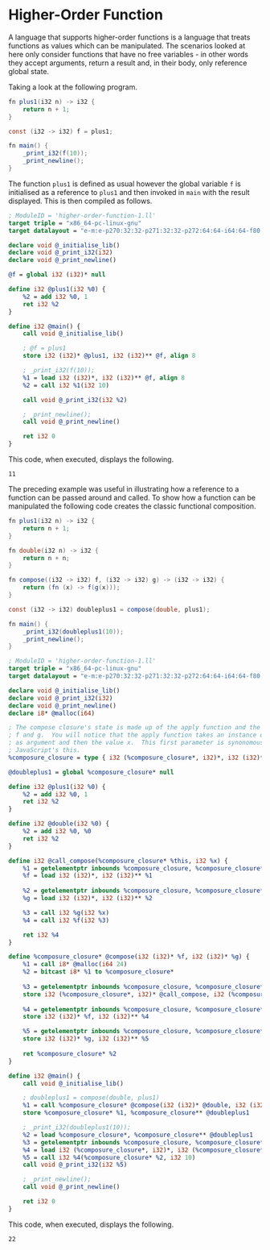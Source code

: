 # Higher-Order Function

A language that supports higher-order functions is a language that treats functions as values which can be manipulated.  The scenarios looked at here only consider functions that have no free variables - in other words they accept arguments, return a result and, in their body, only reference global state.

Taking a look at the following program.

```java
fn plus1(i32 n) -> i32 {
    return n + 1;
}

const (i32 -> i32) f = plus1;

fn main() {
    _print_i32(f(10));
    _print_newline();
}
```

The function `plus1` is defined as usual however the global variable `f` is initialised as a reference to `plus1` and then invoked in `main` with the result displayed.  This is then compiled as follows.

```llvm
; ModuleID = 'higher-order-function-1.ll'
target triple = "x86_64-pc-linux-gnu"
target datalayout = "e-m:e-p270:32:32-p271:32:32-p272:64:64-i64:64-f80:128-n8:16:32:64-S128"

declare void @_initialise_lib()
declare void @_print_i32(i32)
declare void @_print_newline()

@f = global i32 (i32)* null

define i32 @plus1(i32 %0) {
    %2 = add i32 %0, 1
    ret i32 %2
}

define i32 @main() {
    call void @_initialise_lib()

    ; @f = plus1
    store i32 (i32)* @plus1, i32 (i32)** @f, align 8

    ; _print_i32(f(10));
    %1 = load i32 (i32)*, i32 (i32)** @f, align 8
    %2 = call i32 %1(i32 10)

    call void @_print_i32(i32 %2)

    ; _print_newline();
    call void @_print_newline()

    ret i32 0
}
```

This code, when executed, displays the following.

```
11
```

The preceding example was useful in illustrating how a reference to a function can be passed around and called.  To show how a function can be manipulated the following code creates the classic functional composition.

```java
fn plus1(i32 n) -> i32 {
    return n + 1;
}

fn double(i32 n) -> i32 {
    return n + n;
}

fn compose((i32 -> i32) f, (i32 -> i32) g) -> (i32 -> i32) {
    return (fn (x) -> f(g(x)));
}

const (i32 -> i32) doubleplus1 = compose(double, plus1);

fn main() {
    _print_i32(doubleplus1(10));
    _print_newline();
}
```


```llvm
; ModuleID = 'higher-order-function-1.ll'
target triple = "x86_64-pc-linux-gnu"
target datalayout = "e-m:e-p270:32:32-p271:32:32-p272:64:64-i64:64-f80:128-n8:16:32:64-S128"

declare void @_initialise_lib()
declare void @_print_i32(i32)
declare void @_print_newline()
declare i8* @malloc(i64)

; The compose closure's state is made up of the apply function and the functions
; f and g.  You will notice that the apply function takes an instance of %composure_closure
; as argument and then the value x.  This first parameter is synonomous with Java and 
; JavaScript's this.
%composure_closure = type { i32 (%composure_closure*, i32)*, i32 (i32)*, i32 (i32)* }

@doubleplus1 = global %composure_closure* null

define i32 @plus1(i32 %0) {
    %2 = add i32 %0, 1
    ret i32 %2
}

define i32 @double(i32 %0) {
    %2 = add i32 %0, %0
    ret i32 %2
}

define i32 @call_compose(%composure_closure* %this, i32 %x) {
    %1 = getelementptr inbounds %composure_closure, %composure_closure* %this, i32 0, i32 1
    %f = load i32 (i32)*, i32 (i32)** %1
    
    %2 = getelementptr inbounds %composure_closure, %composure_closure* %this, i32 0, i32 2
    %g = load i32 (i32)*, i32 (i32)** %2

    %3 = call i32 %g(i32 %x)
    %4 = call i32 %f(i32 %3)

    ret i32 %4
}

define %composure_closure* @compose(i32 (i32)* %f, i32 (i32)* %g) {
    %1 = call i8* @malloc(i64 24)
    %2 = bitcast i8* %1 to %composure_closure*
    
    %3 = getelementptr inbounds %composure_closure, %composure_closure* %2, i32 0, i32 0
    store i32 (%composure_closure*, i32)* @call_compose, i32 (%composure_closure*, i32)** %3
    
    %4 = getelementptr inbounds %composure_closure, %composure_closure* %2, i32 0, i32 1
    store i32 (i32)* %f, i32 (i32)** %4

    %5 = getelementptr inbounds %composure_closure, %composure_closure* %2, i32 0, i32 2
    store i32 (i32)* %g, i32 (i32)** %5
    
    ret %composure_closure* %2
}

define i32 @main() {
    call void @_initialise_lib()

    ; doubleplus1 = compose(double, plus1)
    %1 = call %composure_closure* @compose(i32 (i32)* @double, i32 (i32)* @plus1)
    store %composure_closure* %1, %composure_closure** @doubleplus1

    ; _print_i32(doubleplus1(10));
    %2 = load %composure_closure*, %composure_closure** @doubleplus1
    %3 = getelementptr inbounds %composure_closure, %composure_closure* %2, i32 0, i32 0
    %4 = load i32 (%composure_closure*, i32)*, i32 (%composure_closure*, i32)** %3
    %5 = call i32 %4(%composure_closure* %2, i32 10)
    call void @_print_i32(i32 %5)

    ; _print_newline();
    call void @_print_newline()

    ret i32 0
}
```

This code, when executed, displays the following.

```
22
```

